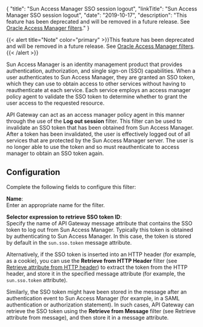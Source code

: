 {
"title": "Sun Access Manager SSO session logout",
"linkTitle": "Sun Access Manager SSO session logout",
"date": "2019-10-17",
"description": "This feature has been deprecated and will be removed in a future release. See [Oracle Access Manager filters](%3Ca%20href=)."
}
﻿

{{< alert title="Note" color="primary" >}}This feature has been deprecated and will be removed in a future release. See [Oracle Access Manager filters](part_oam_filters.htm).{{< /alert >}}

Sun Access Manager is an identity management product that provides authentication, authorization, and single sign-on (SSO) capabilities. When a user authenticates to Sun Access Manager, they are granted an SSO token, which they can use to obtain access to other services without having to reauthenticate at each service. Each service employs an access manager policy agent to validate the SSO token to determine whether to grant the user access to the requested resource.

API Gateway can act as an access manager policy agent in this manner through the use of the **Log out session** filter. This filter can be used to invalidate an SSO token that has been obtained from Sun Access Manager. After a token has been invalidated, the user is effectively logged out of all services that are protected by the Sun Access Manager server. The user is no longer able to use the token and so must reauthenticate to access manager to obtain an SSO token again.

Configuration
-------------

Complete the following fields to configure this filter:

**Name**:\
Enter an appropriate name for the filter.

**Selector expression to retrieve SSO token ID**:\
Specify the name of API Gateway message attribute that contains the SSO token to log out from Sun Access Manager. Typically this token is obtained by authenticating to Sun Access Manager. In this case, the token is stored by default in the `sun.sso.token` message attribute.

Alternatively, if the SSO token is inserted into an HTTP header (for example, as a cookie), you can use the **Retrieve from HTTP Header** filter (see [Retrieve attribute from HTTP header](attributes_http_header.htm)) to extract the token from the HTTP header, and store it in the specified message attribute (for example, the `sun.sso.token`
attribute).

Similarly, the SSO token might have been stored in the message after an authentication event to Sun Access Manager (for example, in a SAML authentication or authorization statement). In such cases, API Gateway can retrieve the SSO token using the **Retrieve from Message** filter (see Retrieve attribute from message), and then store it in a message attribute.
